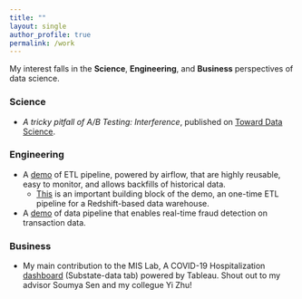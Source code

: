 ```yaml
---
title: ""
layout: single
author_profile: true
permalink: /work
---
```


My interest falls in the **Science**, **Engineering**, and **Business** perspectives of data science. 

### Science

* *A tricky pitfall of A/B Testing: Interference*, published on  [Toward Data Science](https://towardsdatascience.com/interference-a-tricky-pitfall-of-a-b-testing-f940464cb5a0).

### Engineering

* A [demo](https://github.com/leolian003/Airflow-Redshift-ETL) of ETL pipeline, powered by airflow, that are highly reusable, easy to monitor, and allows backfills of historical data. 
  * [This](https://github.com/leolian003/Redshift-ETLandDW) is an important building block of the demo, an one-time ETL pipeline for a Redshift-based data warehouse.
* A [demo](https://github.com/leolian003/AWS-FraudDectectionPipeline) of data pipeline that enables real-time fraud detection on transaction data.

### Business

* My main contribution to the MIS Lab, A COVID-19 Hospitalization [dashboard](https://carlsonschool.umn.edu/mili-misrc-covid19-tracking-project) (Substate-data tab) powered by Tableau. Shout out to my advisor Soumya Sen and my collegue Yi Zhu!
